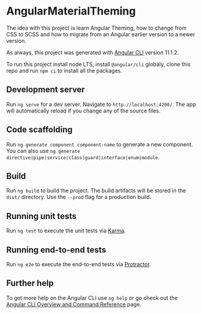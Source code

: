 # AngularMaterialTheming

The idea with this project is learn Angular Theming, how to change from CSS to SCSS and how to migrate from an Angular earlier version to a newer version.

As always, this project was generated with [Angular CLI](https://github.com/angular/angular-cli) version 11.1.2.

To run this project install node LTS, install `@angular/cli` globaly, clone this repo and run `npm ci` to install all the packages.

## Development server

Run `ng serve` for a dev server. Navigate to `http://localhost:4200/`. The app will automatically reload if you change any of the source files.

## Code scaffolding

Run `ng generate component component-name` to generate a new component. You can also use `ng generate directive|pipe|service|class|guard|interface|enum|module`.

## Build

Run `ng build` to build the project. The build artifacts will be stored in the `dist/` directory. Use the `--prod` flag for a production build.

## Running unit tests

Run `ng test` to execute the unit tests via [Karma](https://karma-runner.github.io).

## Running end-to-end tests

Run `ng e2e` to execute the end-to-end tests via [Protractor](http://www.protractortest.org/).

## Further help

To get more help on the Angular CLI use `ng help` or go check out the [Angular CLI Overview and Command Reference](https://angular.io/cli) page.
